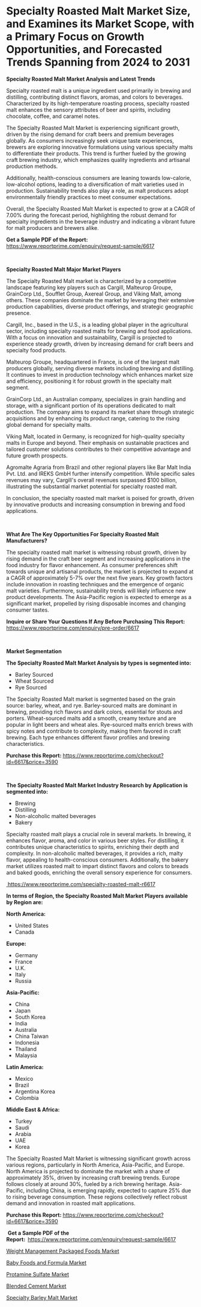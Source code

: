 <p><h1>Specialty Roasted Malt Market Size, and Examines its Market Scope, with a Primary Focus on Growth Opportunities, and Forecasted Trends Spanning from 2024 to 2031</h1></p><p><strong>Specialty Roasted Malt Market Analysis and Latest Trends</strong></p>
<p><p>Specialty roasted malt is a unique ingredient used primarily in brewing and distilling, contributing distinct flavors, aromas, and colors to beverages. Characterized by its high-temperature roasting process, specialty roasted malt enhances the sensory attributes of beer and spirits, including chocolate, coffee, and caramel notes. </p><p>The Specialty Roasted Malt Market is experiencing significant growth, driven by the rising demand for craft beers and premium beverages globally. As consumers increasingly seek unique taste experiences, brewers are exploring innovative formulations using various specialty malts to differentiate their products. This trend is further fueled by the growing craft brewing industry, which emphasizes quality ingredients and artisanal production methods. </p><p>Additionally, health-conscious consumers are leaning towards low-calorie, low-alcohol options, leading to a diversification of malt varieties used in production. Sustainability trends also play a role, as malt producers adopt environmentally friendly practices to meet consumer expectations. </p><p>Overall, the Specialty Roasted Malt Market is expected to grow at a CAGR of 7.00% during the forecast period, highlighting the robust demand for specialty ingredients in the beverage industry and indicating a vibrant future for malt producers and brewers alike.</p></p>
<p><strong>Get a Sample PDF of the Report:&nbsp;</strong> <a href="https://www.reportprime.com/enquiry/request-sample/6617?utm_campaign=28&utm_medium=2&utm_source=Github&utm_content=ia&utm_term=10102024&utm_id=specialty-roasted-malt">https://www.reportprime.com/enquiry/request-sample/6617</a></p>
<p>&nbsp;</p>
<p><strong>Specialty Roasted Malt Major Market Players</strong></p>
<p><p>The Specialty Roasted Malt market is characterized by a competitive landscape featuring key players such as Cargill, Malteurop Groupe, GrainCorp Ltd., Soufflet Group, Axereal Group, and Viking Malt, among others. These companies dominate the market by leveraging their extensive production capabilities, diverse product offerings, and strategic geographic presence.</p><p>Cargill, Inc., based in the U.S., is a leading global player in the agricultural sector, including specialty roasted malts for brewing and food applications. With a focus on innovation and sustainability, Cargill is projected to experience steady growth, driven by increasing demand for craft beers and specialty food products.</p><p>Malteurop Groupe, headquartered in France, is one of the largest malt producers globally, serving diverse markets including brewing and distilling. It continues to invest in production technology which enhances market size and efficiency, positioning it for robust growth in the specialty malt segment.</p><p>GrainCorp Ltd., an Australian company, specializes in grain handling and storage, with a significant portion of its operations dedicated to malt production. The company aims to expand its market share through strategic acquisitions and by enhancing its product range, catering to the rising global demand for specialty malts.</p><p>Viking Malt, located in Germany, is recognized for high-quality specialty malts in Europe and beyond. Their emphasis on sustainable practices and tailored customer solutions contributes to their competitive advantage and future growth prospects.</p><p>Agromalte Agraria from Brazil and other regional players like Bar Malt India Pvt. Ltd. and IREKS GmbH further intensify competition. While specific sales revenues may vary, Cargill's overall revenues surpassed $100 billion, illustrating the substantial market potential for specialty roasted malt.</p><p>In conclusion, the specialty roasted malt market is poised for growth, driven by innovative products and increasing consumption in brewing and food applications.</p></p>
<p>&nbsp;</p>
<p><strong>What Are The Key Opportunities For Specialty Roasted Malt Manufacturers?</strong></p>
<p><p>The specialty roasted malt market is witnessing robust growth, driven by rising demand in the craft beer segment and increasing applications in the food industry for flavor enhancement. As consumer preferences shift towards unique and artisanal products, the market is projected to expand at a CAGR of approximately 5-7% over the next five years. Key growth factors include innovation in roasting techniques and the emergence of organic malt varieties. Furthermore, sustainability trends will likely influence new product developments. The Asia-Pacific region is expected to emerge as a significant market, propelled by rising disposable incomes and changing consumer tastes.</p></p>
<p><strong>Inquire or Share Your Questions If Any Before Purchasing This Report:</strong> <a href="https://www.reportprime.com/enquiry/pre-order/6617?utm_campaign=28&utm_medium=2&utm_source=Github&utm_content=ia&utm_term=10102024&utm_id=specialty-roasted-malt">https://www.reportprime.com/enquiry/pre-order/6617</a></p>
<p>&nbsp;</p>
<p><strong>Market Segmentation</strong></p>
<p><strong>The Specialty Roasted Malt Market Analysis by types is segmented into:</strong></p>
<p><ul><li>Barley Sourced</li><li>Wheat Sourced</li><li>Rye Sourced</li></ul></p>
<p><p>The Specialty Roasted Malt market is segmented based on the grain source: barley, wheat, and rye. Barley-sourced malts are dominant in brewing, providing rich flavors and dark colors, essential for stouts and porters. Wheat-sourced malts add a smooth, creamy texture and are popular in light beers and wheat ales. Rye-sourced malts enrich brews with spicy notes and contribute to complexity, making them favored in craft brewing. Each type enhances different flavor profiles and brewing characteristics.</p></p>
<p><strong>Purchase this Report:&nbsp;</strong><a href="https://www.reportprime.com/checkout?id=6617&price=3590&utm_campaign=28&utm_medium=2&utm_source=Github&utm_content=ia&utm_term=10102024&utm_id=specialty-roasted-malt">https://www.reportprime.com/checkout?id=6617&price=3590</a></p>
<p>&nbsp;</p>
<p><strong>The Specialty Roasted Malt Market Industry Research by Application is segmented into:</strong></p>
<p><ul><li>Brewing</li><li>Distilling</li><li>Non-alcoholic malted beverages</li><li>Bakery</li></ul></p>
<p><p>Specialty roasted malt plays a crucial role in several markets. In brewing, it enhances flavor, aroma, and color in various beer styles. For distilling, it contributes unique characteristics to spirits, enriching their depth and complexity. In non-alcoholic malted beverages, it provides a rich, malty flavor, appealing to health-conscious consumers. Additionally, the bakery market utilizes roasted malt to impart distinct flavors and colors to breads and baked goods, enriching the overall sensory experience for consumers.</p></p>
<p><a href="https://www.reportprime.com/specialty-roasted-malt-r6617?utm_campaign=28&utm_medium=2&utm_source=Github&utm_content=ia&utm_term=10102024&utm_id=specialty-roasted-malt">&nbsp;https://www.reportprime.com/specialty-roasted-malt-r6617</a></p>
<p><strong>In terms of Region, the Specialty Roasted Malt Market Players available by Region are:</strong></p>
<p>
    <p> <strong> North America: </strong>
        <ul>
            <li>United States</li>
            <li>Canada</li>
        </ul>
        </p> 
    <p> <strong> Europe: </strong>
        <ul>
            <li>Germany</li>
            <li>France</li>
            <li>U.K.</li>
            <li>Italy</li>
            <li>Russia</li>
        </ul>
        </p> 
    <p> <strong> Asia-Pacific: </strong>
        <ul>
            <li>China</li>
            <li>Japan</li>
            <li>South Korea</li>
            <li>India</li>
            <li>Australia</li>
            <li>China Taiwan</li>
            <li>Indonesia</li>
            <li>Thailand</li>
            <li>Malaysia</li>
        </ul>
        </p> 
    <p> <strong> Latin America: </strong>
        <ul>
            <li>Mexico</li>
            <li>Brazil</li>
            <li>Argentina Korea</li>
            <li>Colombia</li>
        </ul>
        </p> 
    <p> <strong> Middle East & Africa: </strong>
        <ul>
            <li>Turkey</li>
            <li>Saudi</li>
            <li>Arabia</li>
            <li>UAE</li>
            <li>Korea</li>
        </ul>
    </p>
    </p>
<p><p>The Specialty Roasted Malt Market is witnessing significant growth across various regions, particularly in North America, Asia-Pacific, and Europe. North America is projected to dominate the market with a share of approximately 35%, driven by increasing craft brewing trends. Europe follows closely at around 30%, fueled by a rich brewing heritage. Asia-Pacific, including China, is emerging rapidly, expected to capture 25% due to rising beverage consumption. These regions collectively reflect robust demand and innovation in roasted malt applications.</p></p>
<p><strong>Purchase this Report: </strong><a href="https://www.reportprime.com/checkout?id=6617&price=3590&utm_campaign=28&utm_medium=2&utm_source=Github&utm_content=ia&utm_term=10102024&utm_id=specialty-roasted-malt">https://www.reportprime.com/checkout?id=6617&price=3590</a></p>
<p>&nbsp;<strong>Get a Sample PDF of the Report:&nbsp;&nbsp;</strong><a href="https://www.reportprime.com/enquiry/request-sample/6617?utm_campaign=28&utm_medium=2&utm_source=Github&utm_content=ia&utm_term=10102024&utm_id=specialty-roasted-malt">https://www.reportprime.com/enquiry/request-sample/6617</a></p>
<p><strong></strong></p>
<p><p><a href="https://issuu.com/reportprime-2/docs/weight-management-packaged-foods-ma_99e0a42e311f30?utm_campaign=28&utm_medium=2&utm_source=Github&utm_content=ia&utm_term=10102024&utm_id=specialty-roasted-malt">Weight Management Packaged Foods Market</a></p><p><a href="https://issuu.com/reportprime-2/docs/baby-foods-and-formula-market-size-_dfbb98b16f9d43?utm_campaign=28&utm_medium=2&utm_source=Github&utm_content=ia&utm_term=10102024&utm_id=specialty-roasted-malt">Baby Foods and Formula Market</a></p><p><a href="https://www.linkedin.com/pulse/protamine-sulfate-market-global-share-ranking-overall-sales-7fhjc?utm_campaign=28&utm_medium=2&utm_source=Github&utm_content=ia&utm_term=10102024&utm_id=specialty-roasted-malt">Protamine Sulfate Market</a></p><p><a href="https://www.linkedin.com/pulse/emerging-trends-blended-cement-market-detailed-overview-applications-48w8c?utm_campaign=28&utm_medium=2&utm_source=Github&utm_content=ia&utm_term=10102024&utm_id=specialty-roasted-malt">Blended Cement Market</a></p><p><a href="https://github.com/santosh758595/Market-Research-Report-List-6/blob/main/specialty-barley-malt-market.md?utm_campaign=28&utm_medium=2&utm_source=Github&utm_content=ia&utm_term=10102024&utm_id=specialty-roasted-malt">Specialty Barley Malt Market</a></p></p>